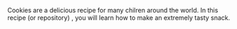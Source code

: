 Cookies are a delicious recipe for many chilren around the world. In this recipe (or repository) , you will learn how to make an extremely tasty snack. 